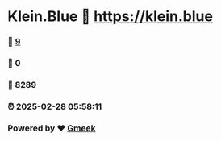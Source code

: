# Klein.Blue :link: https://klein.blue 
### :page_facing_up: [9](https://klein.blue/tag.html) 
### :speech_balloon: 0 
### :hibiscus: 8289 
### :alarm_clock: 2025-02-28 05:58:11 
### Powered by :heart: [Gmeek](https://github.com/Meekdai/Gmeek)
